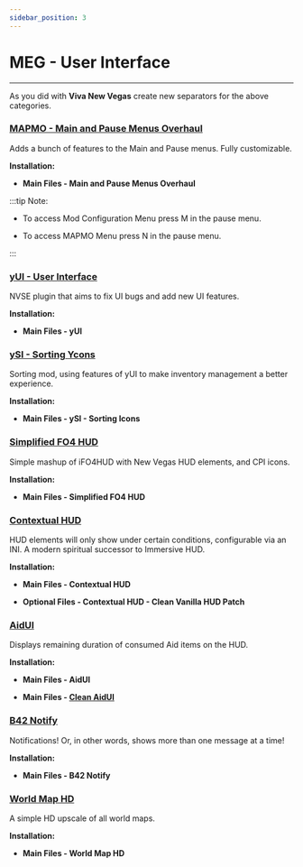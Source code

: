 ```yaml
---
sidebar_position: 3
---
```


# MEG - User Interface

---

As you did with **Viva New Vegas** create new separators for the above categories.

### [MAPMO - Main and Pause Menus Overhaul](https://www.nexusmods.com/newvegas/mods/74365)

Adds a bunch of features to the Main and Pause menus. Fully customizable.

**Installation:**

- **Main Files - Main and Pause Menus Overhaul**

:::tip Note:

- To access Mod Configuration Menu press M in the pause menu.

- To access MAPMO Menu press N in the pause menu.

:::


### [yUI - User Interface](https://www.nexusmods.com/newvegas/mods/74357)

NVSE plugin that aims to fix UI bugs and add new UI features.

**Installation:**

- **Main Files - yUI**


### [ySI - Sorting Ycons](https://www.nexusmods.com/newvegas/mods/74358)

Sorting mod, using features of yUI to make inventory management a better experience.

**Installation:**

- **Main Files - ySI - Sorting Icons**


### [Simplified FO4 HUD](https://www.nexusmods.com/newvegas/mods/75634)

Simple mashup of iFO4HUD with New Vegas HUD elements, and CPI icons.

**Installation:**

- **Main Files - Simplified FO4 HUD**


### [Contextual HUD](https://www.nexusmods.com/newvegas/mods/77631)

HUD elements will only show under certain conditions, configurable via an INI. A modern spiritual successor to Immersive HUD.

**Installation:**

- **Main Files - Contextual HUD**

- **Optional Files - Contextual HUD - Clean Vanilla HUD Patch**


### [AidUI](https://www.nexusmods.com/newvegas/mods/77782)

Displays remaining duration of consumed Aid items on the HUD.

**Installation:**

- **Main Files - AidUI**

- **Main Files - [Clean AidUI](https://www.nexusmods.com/newvegas/mods/81841)**


### [B42 Notify](https://www.nexusmods.com/newvegas/mods/80085)

Notifications! Or, in other words, shows more than one message at a time!

**Installation:**

- **Main Files - B42 Notify**


### [World Map HD](https://www.nexusmods.com/newvegas/mods/82979)

A simple HD upscale of all world maps.

**Installation:**

- **Main Files - World Map HD**


